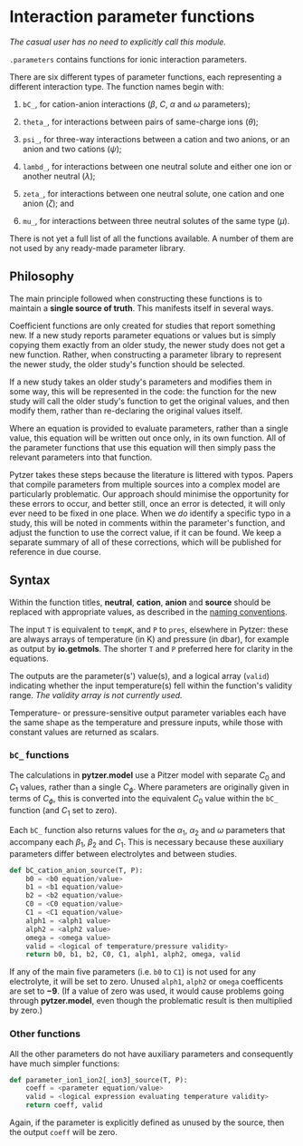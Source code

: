 <script type="text/x-mathjax-config">
MathJax.Hub.Config({tex2jax: {inlineMath: [['$','$'], ['\\(','\\)']]}});
</script>
<script src='https://cdnjs.cloudflare.com/ajax/libs/mathjax/2.7.5/MathJax.js?config=TeX-MML-AM_CHTML' async></script>

# Interaction parameter functions

*The casual user has no need to explicitly call this module.*

`.parameters` contains functions for ionic interaction parameters.

There are six different types of parameter functions, each representing a different interaction type. The function names begin with:

  1. `bC_`, for cation-anion interactions ($\beta$, $C$, $\alpha$ and $\omega$ parameters);

  2. `theta_`, for interactions between pairs of same-charge ions ($\theta$);

  3. `psi_`, for three-way interactions between a cation and two anions, or an anion and two cations ($\psi$);

  4. `lambd_`, for interactions between one neutral solute and either one ion or another neutral ($\lambda$);

  5. `zeta_`, for interactions between one neutral solute, one cation and one anion ($\zeta$); and

  6. `mu_`, for interactions between three neutral solutes of the same type ($\mu$).

There is not yet a full list of all the functions available. A number of them are not used by any ready-made parameter library.

## Philosophy

The main principle followed when constructing these functions is to maintain a **single source of truth**. This manifests itself in several ways.

Coefficient functions are only created for studies that report something new. If a new study reports parameter equations or values but is simply copying them exactly from an older study, the newer study does not get a new function. Rather, when constructing a parameter library to represent the newer study, the older study's function should be selected.

If a new study takes an older study's parameters and modifies them in some way, this will be represented in the code: the function for the new study will call the older study's function to get the original values, and then modify them, rather than re-declaring the original values itself.

Where an equation is provided to evaluate parameters, rather than a single value, this equation will be written out once only, in its own function. All of the parameter functions that use this equation will then simply pass the relevant parameters into that function.

Pytzer takes these steps because the literature is littered with typos. Papers that compile parameters from multiple sources into a complex model are particularly problematic. Our approach should minimise the opportunity for these errors to occur, and better still, once an error is detected, it will only ever need to be fixed in one place. When we *do* identify a specific typo in a study, this will be noted in comments within the parameter's function, and adjust the function to use the correct value, if it can be found. We keep a separate summary of all of these corrections, which will be published for reference in due course.


## Syntax

Within the function titles, **neutral**, **cation**, **anion** and **source** should be replaced with appropriate values, as described in the [naming conventions](../../name-conventions).

The input `T` is equivalent to `tempK`, and `P` to `pres`, elsewhere in Pytzer: these are always arrays of temperature (in K) and pressure (in dbar), for example as output by **io.getmols**. The shorter `T` and `P` preferred here for clarity in the equations.

The outputs are the parameter(s') value(s), and a logical array (`valid`) indicating whether the input temperature(s) fell within the function's validity range. *The validity array is not currently used.*

Temperature- or pressure-sensitive output parameter variables each have the same shape as the temperature and pressure inputs, while those with constant values are returned as scalars.

### `bC_` functions

The calculations in **pytzer.model** use a Pitzer model with separate $C_0$ and $C_1$ values, rather than a single $C_\phi$. Where parameters are originally given in terms of $C_\phi$, this is converted into the equivalent $C_0$ value within the `bC_` function (and $C_1$ set to zero).

Each `bC_` function also returns values for the $\alpha_1$, $\alpha_2$ and $\omega$ parameters that accompany each $\beta_1$, $\beta_2$ and $C_1$. This is necessary because these auxiliary parameters differ between electrolytes and between studies.

```python
def bC_cation_anion_source(T, P):
    b0 = <b0 equation/value>
    b1 = <b1 equation/value>
    b2 = <b2 equation/value>
    C0 = <C0 equation/value>
    C1 = <C1 equation/value>
    alph1 = <alph1 value>
    alph2 = <alph2 value>
    omega = <omega value>
    valid = <logical of temperature/pressure validity>
    return b0, b1, b2, C0, C1, alph1, alph2, omega, valid
```

If any of the main five parameters (i.e. `b0` to `C1`) is not used for any electrolyte, it will be set to zero. Unused `alph1`, `alph2` or `omega` coefficents are set to **−9**. (If a value of zero was used, it would cause problems going through **pytzer.model**, even though the problematic result is then multiplied by zero.)

### Other functions

All the other parameters do not have auxiliary parameters and consequently have much simpler functions:

```python
def parameter_ion1_ion2[_ion3]_source(T, P):
    coeff = <parameter equation/value>
    valid = <logical expression evaluating temperature validity>
    return coeff, valid
```

Again, if the parameter is explicitly defined as unused by the source, then the output `coeff` will be zero.

